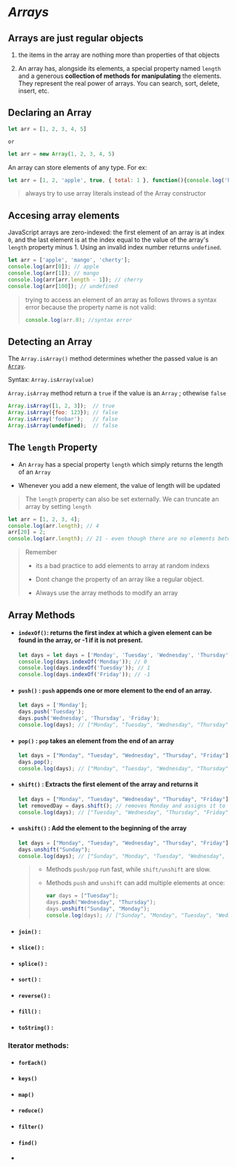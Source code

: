 # *Arrays*

## Arrays are just regular objects

1. the items in the array are nothing more than properties of that objects

2. An array has, alongside its elements, a special property named `length` and a generous **collection of methods for manipulating** the elements. They represent the real power of arrays. You can search, sort, delete, insert, etc.

## Declaring an Array

```javascript
let arr = [1, 2, 3, 4, 5]
```

    or

```javascript
let arr = new Array(1, 2, 3, 4, 5)
```

An array can store elements of any type. For ex:

```javascript
let arr = [1, 2, 'apple', true, { total: 1 }, function(){console.log('hey')}, undefined, null]
```

> always try to use array literals instead of the Array constructor

## Accesing array elements

JavaScript arrays are zero-indexed: the first element of an array is at index `0`, and the last element is at the index equal to the value of the array's `length` property minus 1. Using an invalid index number returns `undefined`.

```javascript
let arr = ['apple', 'mango', 'cherty'];
console.log(arr[0]); // apple
console.log(arr[1]); // mango
console.log(arr[arr.length - 1]); // cherry
console.log(arr[100]); // undefined
```

> trying to access an element of an array as follows throws a syntax error because the property name is not valid: 
> 
> ```javascript
> console.log(arr.0); //syntax error
> ```

## Detecting an Array

The `Array.isArray()` method determines whether the passed value is an [`Array`](https://developer.mozilla.org/en-US/docs/Web/JavaScript/Reference/Global_Objects/Array "The JavaScript Array object is a global object that is used in the construction of arrays; which are high-level, list-like objects.").

Syntax:      `Array.isArray(value)`

`Array.isArray` method return a `true` if the value is an `Array` ; othewise `false`

```javascript
Array.isArray([1, 2, 3]);  // true
Array.isArray({foo: 123}); // false
Array.isArray('foobar');   // false
Array.isArray(undefined);  // false
```

## The `length` Property

- An `Array` has a special property `length` which simply returns the length of an `Array`

- Whenever you add a new element, the value of length will be updated

>  The `length` property can also be set externally. We can truncate an array by setting `length`

```javascript
let arr = [1, 2, 3, 4];
console.log(arr.length); // 4
arr[20] = 2; 
console.log(arr.length); // 21 - even though there are no elements between index 5 and 19
```

> Remember
> 
> - its a bad practice to add elements to array at random indexs
> 
> - Dont change the property of an array like a regular object.
> 
> - Always use the array methods to modify an array

## Array Methods

- #### `indexOf()`: returns the first index at which a given element can be found in the array, or -1 if it is not present.
  
  ```javascript
  let days = let days = ['Monday', 'Tuesday', 'Wednesday', 'Thursday'];
  console.log(days.indexOf('Monday')); // 0
  console.log(days.indexOf('Tuesday')); // 1
  console.log(days.indexOf('Friday')); // -1
  ```

- #### `push()` :   `push`  appends one or more element to the end of an array.
  
  ```javascript
  let days = ['Monday'];
  days.push('Tuesday');
  days.push('Wednesday', 'Thursday', 'Friday');
  console.log(days); // ["Monday", "Tuesday", "Wednesday", "Thursday", "Friday"]
  ```

- #### `pop()` :  `pop`  takes an element from the end of an array
  
  ```javascript
  let days = ["Monday", "Tuesday", "Wednesday", "Thursday", "Friday"];
  days.pop();
  console.log(days); // ["Monday", "Tuesday", "Wednesday", "Thursday"]
  ```

- #### `shift()` : Extracts the first element of the array and returns it
  
  ```javascript
  let days = ["Monday", "Tuesday", "Wednesday", "Thursday", "Friday"];
  let removedDay = days.shift(); // removes Monday and assigns it to removedDay;
  console.log(days); // ["Tuesday", "Wednesday", "Thursday", "Friday"]
  ```

- #### `unshift()` : Add the element to the beginning of the array
  
  ```javascript
  let days = ["Monday", "Tuesday", "Wednesday", "Thursday", "Friday"];
  days.unshift("Sunday");
  console.log(days); // ["Sunday", "Monday", "Tuesday", "Wednesday", "Thursday", "Friday"];
  ```
  
  > - Methods `push/pop` run fast, while `shift/unshift` are slow.
  > 
  > - Methods `push` and `unshift` can add multiple elements at once:
  >   
  >   ```javascript
  >   var days = ["Tuesday"];
  >   days.push("Wednesday", "Thursday");
  >   days.unshift("Sunday", "Monday");
  >   console.log(days); // ["Sunday", "Monday", "Tuesday", "Wednesday", "Thursday"]
  >   ```

- #### `join()` :

- #### `slice()` :

- #### `splice()` :

- #### `sort()` :

- #### `reverse()` :

- #### `fill()` :

- #### `toString()` :

### Iterator methods:

- #### `forEach()`

- #### `keys()`

- #### `map()`

- #### `reduce()`

- #### `filter()`

- #### `find()`

- 
